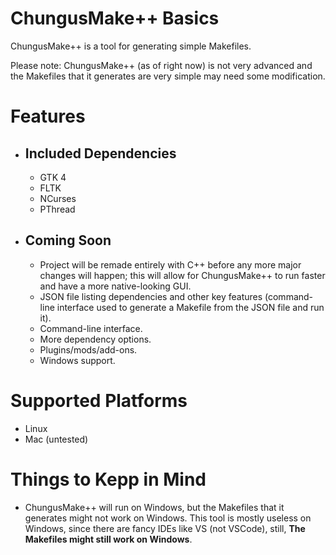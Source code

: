 # ChungusMake++ Basics

ChungusMake++ is a tool for generating simple Makefiles.

Please note: ChungusMake++ (as of right now) is not very advanced and the Makefiles that it generates are very simple may need some modification.

# Features

+ ## Included Dependencies 
	+ GTK 4
	+ FLTK
	+ NCurses
	+ PThread

+ ## Coming Soon
	+ Project will be remade entirely with C++ before any more major changes will happen; this will allow for ChungusMake++ to run faster and have a more native-looking GUI.
	+ JSON file listing dependencies and other key features (command-line interface used to generate a Makefile from the JSON file and run it).
	+ Command-line interface.
	+ More dependency options.
	+ Plugins/mods/add-ons.
	+ Windows support.


# Supported Platforms

+ Linux
+ Mac (untested)

# Things to Kepp in Mind

+ ChungusMake++ will run on Windows, but the Makefiles that it generates might not work on Windows. This tool is mostly useless on Windows, since there are fancy IDEs like VS (not VSCode), still, **The Makefiles might still work on Windows**.

